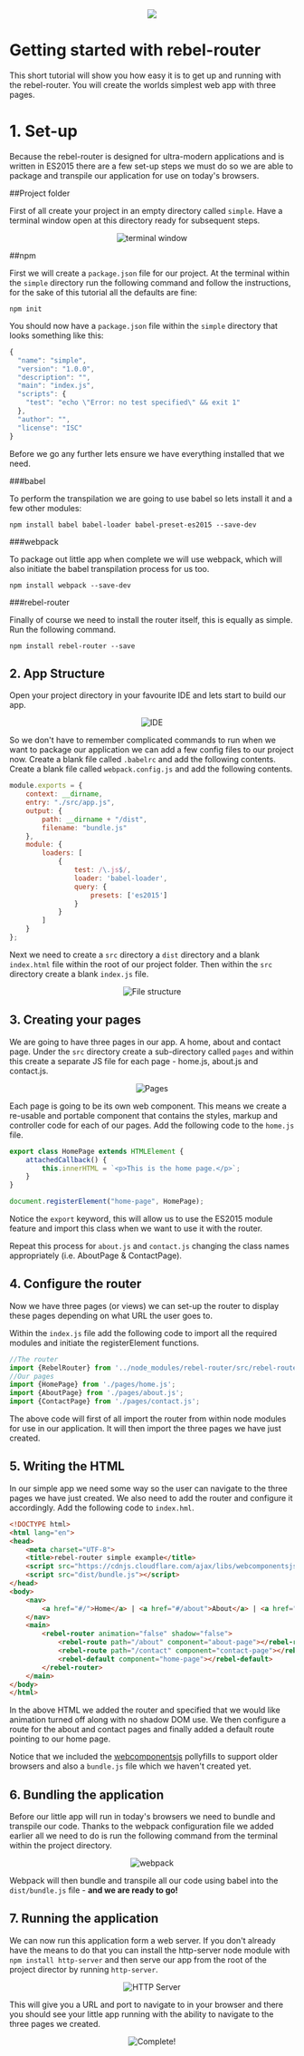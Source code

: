<div align="center"><img src="http://i.imgur.com/8CPaGEG.png"></div>

# Getting started with rebel-router

This short tutorial will show you how easy it is to get up and running with the rebel-router. You will create the worlds simplest web app with three pages.

# 1. Set-up

Because the rebel-router is designed for ultra-modern applications and is written in ES2015 there are a few set-up steps we must do so we are able to package and transpile our application for use on today's browsers.

##Project folder

First of all create your project in an empty directory called `simple`. Have a terminal window open at this directory ready for subsequent steps.

<div align="center">
<img src="http://i.imgur.com/WlrAL3p.png" alt="terminal window" />
</div>

##npm

First we will create a `package.json` file for our project. At the terminal within the `simple` directory run the following command and follow the instructions, for the sake of this tutorial all the defaults are fine:

`npm init`

You should now have a `package.json` file within the `simple` directory that looks something like this:

```javascript
{
  "name": "simple",
  "version": "1.0.0",
  "description": "",
  "main": "index.js",
  "scripts": {
    "test": "echo \"Error: no test specified\" && exit 1"
  },
  "author": "",
  "license": "ISC"
}

```

Before we go any further lets ensure we have everything installed that we need.

###babel

To perform the transpilation we are going to use babel so lets install it and a few other modules:

`npm install babel babel-loader babel-preset-es2015 --save-dev`

###webpack

To package out little app when complete we will use webpack, which will also initiate the babel transpilation process for us too.

`npm install webpack --save-dev`

###rebel-router

Finally of course we need to install the router itself, this is equally as simple. Run the following command.

`npm install rebel-router --save`

## 2. App Structure

Open your project directory in your favourite IDE and lets start to build our app.

<div align="center">
<img src="http://i.imgur.com/DluAa1S.png" alt="IDE" />
</div>

So we don't have to remember complicated commands to run when we want to package our application we can add a few config files to our project now. Create a blank file called `.babelrc` and add the following contents. Create a blank file called `webpack.config.js` and add the following contents.

```javascript
module.exports = {
    context: __dirname,
    entry: "./src/app.js",
    output: {
        path: __dirname + "/dist",
        filename: "bundle.js"
    },
    module: {
        loaders: [
            {
                test: /\.js$/,
                loader: 'babel-loader',
                query: {
                    presets: ['es2015']
                }
            }
        ]
    }
};

```

Next we need to create a `src` directory a `dist` directory and a blank `index.html` file within the root of our project folder. Then within the `src` directory create a blank `index.js` file.

<div align="center">
<img src="http://i.imgur.com/3S4ylyL.png" alt="File structure" />
</div>

## 3. Creating your pages

We are going to have three pages in our app. A home, about and contact page. Under the `src` directory create a sub-directory called `pages` and within this create a separate JS file for each page - home.js, about.js and contact.js.

<div align="center">
<img src="http://i.imgur.com/b8ZVo6K.png" alt="Pages" />
</div>

Each page is going to be its own web component. This means we create a re-usable and portable component that contains the styles, markup and controller code for each of our pages. Add the following code to the `home.js` file.

```javascript
export class HomePage extends HTMLElement {
    attachedCallback() {
        this.innerHTML = `<p>This is the home page.</p>`;
    }
}

document.registerElement("home-page", HomePage);
```

Notice the `export` keyword, this will allow us to use the ES2015 module feature and import this class when we want to use it with the router.

Repeat this process for `about.js` and `contact.js` changing the class names appropriately (i.e. AboutPage & ContactPage).

## 4. Configure the router

Now we have three pages (or views) we can set-up the router to display these pages depending on what URL the user goes to.

Within the `index.js` file add the following code to import all the required modules and initiate the registerElement functions.

```javascript
//The router
import {RebelRouter} from '../node_modules/rebel-router/src/rebel-router.js';
//Our pages
import {HomePage} from './pages/home.js';
import {AboutPage} from './pages/about.js';
import {ContactPage} from './pages/contact.js';
```

The above code will first of all import the router from within node modules for use in our application. It will then import the three pages we have just created.

## 5. Writing the HTML

In our simple app we need some way so the user can navigate to the three pages we have just created. We also need to add the router and configure it accordingly. Add the following code to `index.hml`.

```html
<!DOCTYPE html>
<html lang="en">
<head>
    <meta charset="UTF-8">
    <title>rebel-router simple example</title>
    <script src="https://cdnjs.cloudflare.com/ajax/libs/webcomponentsjs/0.7.22/webcomponents.min.js"></script>
    <script src="dist/bundle.js"></script>
</head>
<body>
    <nav>
        <a href="#/">Home</a> | <a href="#/about">About</a> | <a href="#/contact">Contact</a>
    </nav>
    <main>
        <rebel-router animation="false" shadow="false">
            <rebel-route path="/about" component="about-page"></rebel-route>
            <rebel-route path="/contact" component="contact-page"></rebel-route>
            <rebel-default component="home-page"></rebel-default>
        </rebel-router>
    </main>
</body>
</html>
```

In the above HTML we added the router and specified that we would like animation turned off along with no shadow DOM use. We then configure a route for the about and contact pages and finally added a default route pointing to our home page.

Notice that we included the [webcomponentsjs](https://github.com/webcomponents/webcomponentsjs) pollyfills to support older browsers and also a `bundle.js` file which we haven't created yet.

## 6. Bundling the application

Before our little app will run in today's browsers we need to bundle and transpile our code. Thanks to the webpack configuration file we added earlier all we need to do is run the following command from the terminal within the project directory.

<div align="center">
<img src="http://i.imgur.com/llJRHDo.png" alt="webpack" />
</div>

Webpack will then bundle and transpile all our code using babel into the `dist/bundle.js` file - **and we are ready to go!**

## 7. Running the application

We can now run this application form a web server. If you don't already have the means to do that you can install the http-server node module with `npm install http-server` and then serve our app from the root of the project director by running `http-server`.

<div align="center">
<img src="http://i.imgur.com/lyfJruu.png" alt="HTTP Server" />
</div>

This will give you a URL and port to navigate to in your browser and there you should see your little app running with the ability to navigate to the three pages we created.

<div align="center">
<img src="http://i.imgur.com/7FfyGfV.gif" alt="Complete!" />
</div>